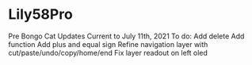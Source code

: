 # Lily58Pro

Pre Bongo Cat
Updates Current to July 11th, 2021
To do:
Add delete
Add function
Add plus and equal sign
Refine navigation layer with cut/paste/undo/copy/home/end
Fix layer readout on left oled

